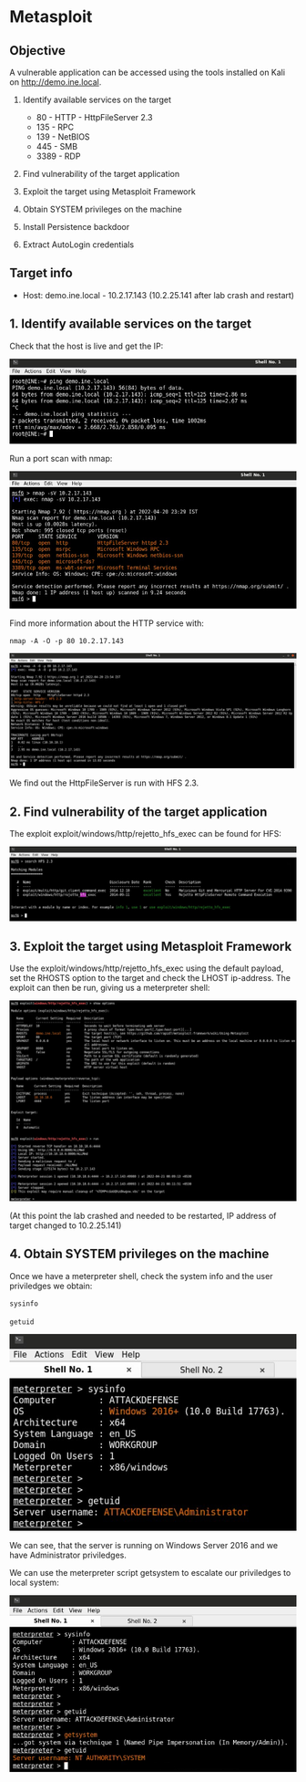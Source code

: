 # Metasploit

## Objective

A vulnerable application can be accessed using the tools installed on Kali on http://demo.ine.local. 

1. Identify available services on the target

    * 80 - HTTP - HttpFileServer 2.3
    * 135 - RPC
    * 139 - NetBIOS
    * 445 - SMB
    * 3389 - RDP

2. Find vulnerability of the target application

3. Exploit the target using Metasploit Framework

4. Obtain SYSTEM privileges on the machine

5. Install Persistence backdoor

6. Extract AutoLogin credentials

## Target info

* Host: demo.ine.local - 10.2.17.143 (10.2.25.141 after lab crash and restart)


## 1. Identify available services on the target

Check that the host is live and get the IP:

![screenshot](../pentesting-basics/pictures/metasploit-lab-1.jpg)

Run a port scan with nmap:

![screenshot](../pentesting-basics/pictures/metasploit-lab-2.jpg)

Find more information about the HTTP service with:

    nmap -A -O -p 80 10.2.17.143

![screenshot](../pentesting-basics/pictures/metasploit-lab-4.jpg)

We find out the HttpFileServer is run with HFS 2.3. 

## 2. Find vulnerability of the target application

The exploit exploit/windows/http/rejetto_hfs_exec can be found for HFS:

![screenshot](../pentesting-basics/pictures/metasploit-lab-5.jpg)

## 3. Exploit the target using Metasploit Framework

Use the exploit/windows/http/rejetto_hfs_exec using the default payload, set the RHOSTS option to the target and check the LHOST ip-address. The exploit can then be run, giving us a meterpreter shell:

![screenshot](../pentesting-basics/pictures/metasploit-lab-6.jpg)

(At this point the lab crashed and needed to be restarted, IP address of target changed to 10.2.25.141)

## 4. Obtain SYSTEM privileges on the machine

Once we have a meterpreter shell, check the system info and the user priviledges we obtain:

    sysinfo

    getuid

![screenshot](../pentesting-basics/pictures/metasploit-lab-7.jpg)

We can see, that the server is running on Windows Server 2016 and we have Administrator priviledges. 

We can use the meterpreter script getsystem to escalate our priviledges to local system:

![screenshot](../pentesting-basics/pictures/metasploit-lab-8.jpg)

